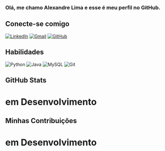 ### Olá, me chamo Alexandre Lima e esse é meu perfil no GitHub.

## Conecte-se comigo
[![LinkedIn](https://img.shields.io/badge/LinkedIn-0077B5?style=for-the-badge&logo=linkedin&logoColor=white)](https://www.linkedin.com/in/alexandre-baptista-neiva-de-lima-6a5253a0/)
[![Gmail](https://img.shields.io/badge/Gmail-333333?style=for-the-badge&logo=gmail&logoColor=red)](mailto:lima.ale10@gmail.com)
[![GitHub](https://img.shields.io/badge/GitHub-100000?style=for-the-badge&logo=github&logoColor=white)](https://github.com/alelima182)

## Habilidades
![Python](https://img.shields.io/badge/python-3670A0?style=for-the-badge&logo=python&logoColor=ffdd54)
![Java](https://img.shields.io/badge/java-%23ED8B00.svg?style=for-the-badge&logo=openjdk&logoColor=white)
![MySQL](https://img.shields.io/badge/MySQL-00000F?style=for-the-badge&logo=mysql&logoColor=white)
![Git](https://img.shields.io/badge/GIT-E44C30?style=for-the-badge&logo=git&logoColor=white)


## GitHub Stats
# em Desenvolvimento

## Minhas Contribuições
# em Desenvolvimento
